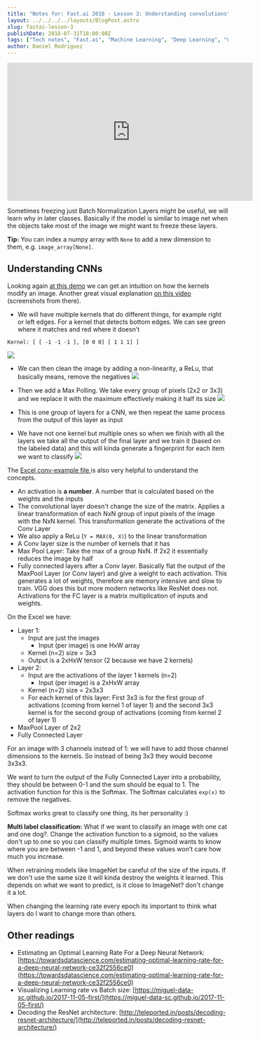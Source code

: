 ```yaml
---
title: "Notes for: Fast.ai 2018 - Lesson 3: Understanding convolutions"
layout: ../../../../layouts/BlogPost.astro
slug: fastai-lesson-3
publishDate: 2018-07-31T18:00:00Z
tags: ["Tech notes", "Fast.ai", "Machine Learning", "Deep Learning", "CNN"]
author: Daniel Rodriguez
---
```


<iframe width="560" height="315" src="https://www.youtube.com/embed/9C06ZPF8Uuc" title="YouTube video player" frameborder="0" allow="accelerometer; autoplay; clipboard-write; encrypted-media; gyroscope; picture-in-picture" allowfullscreen></iframe>

Sometimes freezing just Batch Normalization Layers might be useful, we will learn why in later classes. Basically if the model is similar to image net when the objects take most of the image we might want to freeze these layers.

**Tip:** You can index a numpy array with `None` to add a new dimension to them, e.g. `image_array[None]`.

## Understanding CNNs

Looking again [at this demo](http://setosa.io/ev/image-kernels/) we can get an intuition on how the kernels modify an image. Another great visual explanation [on this video](https://www.youtube.com/watch?v=Oqm9vsf_hvU) (screenshots from there).

- We will have multiple kernels that do different things, for example right or left edges. For a kernel that detects bottom edges. We can see green where it matches and red where it doesn't

```plain
Kernel: [ [ -1 -1 -1 ], [0 0 0] [ 1 1 1] ]
```


![](/blog/2018/07/fastai-lesson-3/step1.png)

-  We can then clean the image by adding a non-linearity, a ReLu,  that basically means, remove the negatives
![](/blog/2018/07/fastai-lesson-3/step2.png)

- Then we add a Max Polling. We take every group of pixels (2x2 or 3x3) and we replace it with the maximum effectively making it half its size
![](/blog/2018/07/fastai-lesson-3/step3.png)

- This is one group of layers for a CNN, we then repeat the same process from the output of this layer as input
- We have not one kernel but multiple ones so when we finish with all the layers we take all the output of the final layer and we train it (based on the labeled data) and this will kinda generate a fingerprint for each item we want to classify
![](/blog/2018/07/fastai-lesson-3/step4.png)

The [Excel conv-example file ](https://github.com/fastai/fastai/blob/master/courses/dl1/excel/conv-example.xlsx)is also very helpful to understand the concepts.

- An activation is **a number**. A number that is calculated based on the weights and the inputs
- The convolutional layer doesn't change the size of the matrix. Applies a linear transformation of each NxN group of input pixels of the image with the NxN kernel. This transformation generate the activations of the Conv Layer
- We also apply a ReLu (`Y = MAX(0, X)`) to the linear transformation
- A Conv layer size is the number of kernels that it has
- Max Pool Layer: Take the max of a group NxN. If 2x2 it essentially reduces the image by half
- Fully connected layers after a Conv layer. Basically flat the output of the MaxPool Layer (or Conv layer) and give a weight to each activation. This generates a lot of weights, therefore are memory intensive and slow to train. VGG does this but more modern networks like ResNet does not. Activations for the FC layer is a matrix multiplication of inputs and weights.

On the Excel we have:

- Layer 1:
	- Input are just the images
		- Input (per image) is one HxW array
	- Kernel (n=2) size = 3x3
	- Output is a 2xHxW tensor (2 because we have 2 kernels)
- Layer 2:
	- Input are the activations of the layer 1 kernels (n=2)
		- Input (per image) is a 2xHxW array
	- Kernel (n=2) size = 2x3x3
	- For each kernel of this layer: First 3x3 is for the first group of activations (coming from kernel 1 of layer 1) and the second 3x3 kernel is for the second group of activations (coming from kernel 2 of layer 1)
- MaxPool Layer of 2x2
- Fully Connected Layer

For an image with 3 channels instead of 1: we will have to add those channel dimensions to the kernels. So instead of being 3x3 they would become 3x3x3.

We want to turn the output of the Fully Connected Layer into a probability, they should be between 0-1 and the sum should be equal to 1. The activation function for this is the Softmax. The Softmax calculates `exp(x)` to remove the negatives.

Softmax works great to classify one thing, its her personality :)

**Multi label classification:** What if we want to classify an image with one cat and one dog?. Change the activation function to a sigmoid, so the values don't up to one so you can classify multiple times. Sigmoid wants to know where you are between -1 and 1, and beyond these values won’t care how much you increase.

When retraining models like ImageNet be careful of the size of the inputs. If we don't use the same size it will kinda destroy the weights it learned. This depends on what we want to predict, is it close to ImageNet? don't change it a lot.

When changing the learning rate every epoch its important to think what layers do I want to change more than others.

## Other readings

- Estimating an Optimal Learning Rate For a Deep Neural Network: [https://towardsdatascience.com/estimating-optimal-learning-rate-for-a-deep-neural-network-ce32f2556ce0](https://towardsdatascience.com/estimating-optimal-learning-rate-for-a-deep-neural-network-ce32f2556ce0)
- Visualizing Learning rate vs Batch size: [https://miguel-data-sc.github.io/2017-11-05-first/](https://miguel-data-sc.github.io/2017-11-05-first/)
- Decoding the ResNet architecture: [http://teleported.in/posts/decoding-resnet-architecture/](http://teleported.in/posts/decoding-resnet-architecture/)
